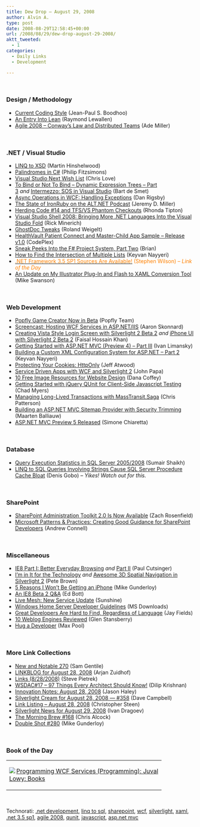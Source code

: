 ```yaml
---
title: Dew Drop – August 29, 2008
author: Alvin A.
type: post
date: 2008-08-29T12:58:45+00:00
url: /2008/08/29/dew-drop-august-29-2008/
aktt_tweeted:
  - 1
categories:
  - Daily Links
  - Development

---
```

</p> 

&#160;

### Design / Methodology

  * <a target="_blank" href="http://blog.jpboodhoo.com/CurrentCodingStyle.aspx">Current Coding Style</a> (Jean-Paul S. Boodhoo)
  * <a target="_blank" href="http://codebetter.com/blogs/raymond.lewallen/archive/2008/08/28/an-entry-into-lean.aspx">An Entry Into Lean</a> (Raymond Lewallen)
  * <a target="_blank" href="http://www.ademiller.com/blogs/tech/2008/08/agile-2008-conways-law-and-distributed-teams/?&owa_from=feed&owa_sid=">Agile 2008 &#8211; Conway&#8217;s Law and Distributed Teams</a> (Ade Miller)

&#160;

### .NET / Visual Studio

  * <a target="_blank" href="http://blog.hinshelwood.com/archive/2008/08/28/linq-to-xsd.aspx">LINQ to XSD</a> (Martin Hinshelwood)
  * <a target="_blank" href="http://www.codeproject.com/KB/recipes/Palindromes.aspx">Palindromes in C#</a> (Philip Fitzsimons)
  * <a target="_blank" href="http://professionalaspnet.com/archive/2008/08/28/Visual-Studio-Next-Wish-List.aspx">Visual Studio Next Wish List</a> (Chris Love)
  * <a target="_blank" href="http://community.bartdesmet.net/blogs/bart/archive/2008/08/28/to-bind-or-not-to-bind-dynamic-expression-trees-part-3.aspx">To Bind or Not To Bind &#8211; Dynamic Expression Trees &#8211; Part 3</a>&#160;_and_&#160;<a target="_blank" href="http://community.bartdesmet.net/blogs/bart/archive/2008/08/29/to-bind-or-not-to-bind-dynamic-expression-trees-intermezzo-sos-in-visual-studio.aspx">Intermezzo: SOS in Visual Studio</a> (Bart de Smet)
  * <a target="_blank" href="http://www.danrigsby.com/blog/index.php/2008/08/28/async-operations-in-wcf-handling-exceptions/">Async Operations in WCF: Handling Exceptions</a> (Dan Rigsby)
  * <a target="_blank" href="http://codebetter.com/blogs/jeremy.miller/archive/2008/08/28/the-state-of-ironruby-on-the-alt-net-podcast.aspx">The State of IronRuby on the ALT.NET Podcast</a> (Jeremy D. Miller)
  * <a target="_blank" href="http://rtipton.wordpress.com/2008/08/28/herding-code-14-and-tfsvs-phantom-checkouts/">Herding Code #14 and TFS/VS Phantom Checkouts</a> (Rhonda Tipton)
  * <a target="_blank" href="http://www.atalasoft.com/cs/blogs/rickm/archive/2008/08/28/visual-studio-shell-2008-is-bringing-more-net-languages-into-the-visual-stuido-fold.aspx">Visual Studio Shell 2008: Bringing More .NET Languages Into the Visual Studio Fold</a> (Rick Minerich)
  * <a target="_blank" href="http://weblogs.asp.net/rweigelt/archive/2008/08/28/6574587.aspx">GhostDoc Tweaks</a> (Roland WeigeIt)
  * <a target="_blank" href="http://www.codeplex.com/HealthVaultD2C/Release/ProjectReleases.aspx?ReleaseId=16714">HealthVault Patient Connect and Master-Child App Sample &#8211; Release v1.0</a> (CodePlex)
  * <a target="_blank" href="http://lorgonblog.spaces.live.com/blog/cns!701679AD17B6D310!307.entry">Sneak Peeks Into the F# Project System, Part Two</a> (Brian)
  * <a target="_blank" href="http://nayyeri.net/blog/how-to-find-the-intersection-of-multiple-lists/">How to Find the Intersection of Multiple Lists</a> (Keyvan Nayyeri)
  * <a target="_blank" href="http://blogs.msdn.com/rscc/archive/2008/08/28/net-framework-3-5-sp1-sources-are-available.aspx"><font color="#ff8000">.NET Framework 3.5 SP1 Sources Are Available!</font></a> <font color="#ff8000">(Stephen Wilson)<em> – Link of the Day</em></font>
  * <a target="_blank" href="http://blogs.msdn.com/mswanson/archive/2008/08/28/update-on-my-illustrator-plug-in-and-flash-to-xaml-conversion-tool.aspx">An Update on My Illustrator Plug-In and Flash to XAML Conversion Tool</a> (Mike Swanson)

&#160;

### Web Development

  * <a target="_blank" href="http://popflyteam.spaces.live.com/Blog/cns!51018025071FD37F!321.entry?wa=wsignin1.0">Popfly Game Creator Now in Beta</a> (Popfly Team)
  * <a target="_blank" href="http://www.pluralsight.com/community/blogs/aaron/archive/2008/08/28/screencast-hosting-wcf-services-in-asp-net-iis.aspx">Screencast: Hosting WCF Services in ASP.NET/IIS</a> (Aaron Skonnard)
  * <a target="_blank" href="http://blogs.windowsclient.net/ilves/archive/2008/08/27/creating-vista-style-login-screen-with-silverlight-2-beta-2.aspx">Creating Vista Style Login Screen with Silverlight 2 Beta 2</a>&#160;_and_&#160;<a target="_blank" href="http://blogs.windowsclient.net/ilves/archive/2008/08/29/iphone-ui-with-silverlight-2-beta-2.aspx">iPhone UI with Silverlight 2 Beta 2</a> (Faisal Hossain Khan)
  * <a target="_blank" href="http://rdaarchitecture.blogspot.com/2008/08/getting-started-with-aspnet-mvc-preview_28.html">Getting Started with ASP.NET MVC (Preview 4) &#8211; Part III</a> (Ivan Limansky)
  * <a target="_blank" href="http://nayyeri.net/blog/building-a-custom-xml-configuration-system-for-asp.net-ndash-part-2/">Building a Custom XML Configuration System for ASP.NET &#8211; Part 2</a> (Keyvan Nayyeri)
  * <a target="_blank" href="http://www.codinghorror.com/blog/archives/001167.html">Protecting Your Cookies: HttpOnly</a> (Jeff Atwood)
  * <a target="_blank" href="http://johnpapa.net/all/service-driven-apps-with-wcf-and-silverlight-2/">Service Driven Apps with WCF and Silverlight 2</a> (John Papa)
  * <a target="_blank" href="http://crazeegeekchick.com/blog/10-free-image-resources-for-website-design/">10 Free Image Resources for Website Design</a> (Dana Coffey)
  * <a target="_blank" href="http://www.lostechies.com/blogs/chad_myers/archive/2008/08/28/getting-started-with-jquery-qunit-for-client-side-javascript-testing.aspx">Getting Started with jQuery QUnit for Client-Side Javascript Testing</a> (Chad Myers)
  * <a target="_blank" href="http://www.lostechies.com/blogs/chris_patterson/archive/2008/08/28/managing-long-lived-transactions-with-masstransit-saga.aspx">Managing Long-Lived Transactions with MassTransit.Saga</a> (Chris Patterson)
  * <a target="_blank" href="http://blog.maartenballiauw.be/post/2008/08/29/Building-an-ASPNET-MVC-sitemap-provider-with-security-trimming.aspx">Building an ASP.NET MVC Sitemap Provider with Security Trimming</a> (Maarten Balliauw)
  * <a target="_blank" href="http://codeclimber.net.nz/archive/2008/08/29/asp.net-mvc-preview5-released.aspx">ASP.NET MVC Preview 5 Released</a> (Simone Chiaretta)

&#160;

### Database

  * <a target="_blank" href="http://www.redmondpie.com/following-up-with-query-execution-statistics-in-sql-server-2008/">Query Execution Statistics in SQL Server 2005/2008</a> (Sumair Shaikh)
  * <a target="_blank" href="http://blogs.lessthandot.com/index.php/DataMgmt/DataDesign/linq-to-sql-queries-involving-strings-ca">LINQ to SQL Queries Involving Strings Cause SQL Server Procedure Cache Bloat</a> (Denis Gobo) _– Yikes! Watch out for this._

&#160;

### SharePoint

  * <a target="_blank" href="http://blogs.msdn.com/sharepoint/archive/2008/08/28/sharepoint-administration-toolkit-2-0-is-now-available.aspx">SharePoint Administration Toolkit 2.0 Is Now Available</a> (Zach Rosenfield)
  * <a target="_blank" href="http://andrewconnell.com/blog/archive/2008/08/28/Microsoft-Patters-amp-Practices-Creating-Good-Guidance-for-SharePoint-Developers.aspx">Microsoft Patterns & Practices: Creating Good Guidance for SharePoint Developers</a> (Andrew Connell)

&#160;

### Miscellaneous

  * <a target="_blank" href="http://blogs.msdn.com/ie/archive/2008/08/28/part-i-better-everyday-browsing.aspx">IE8 Part I: Better Everyday Browsing</a>&#160;_and_&#160;<a target="_blank" href="http://blogs.msdn.com/ie/archive/2008/08/28/part-ii-better-everyday-browsing.aspx">Part II</a> (Paul Cutsinger)
  * <a target="_blank" href="http://community.irritatedvowel.com/blogs/pete_browns_blog/archive/2008/08/28/I_1920_m-in-it-for-the-Technology.aspx">I&#8217;m in It for the Technology</a>&#160;_and_&#160;<a target="_blank" href="http://community.irritatedvowel.com/blogs/pete_browns_blog/archive/2008/08/28/Awesome-3d-Spatial-Navigation-in-Silverlight-2.aspx">Awesome 3D Spatial Navigation in Silverlight 2</a> (Pete Brown)
  * <a target="_blank" href="http://webworkerdaily.com/2008/08/28/5-reasons-wont-get-iphone/">5 Reasons I Won&#8217;t Be Getting an iPhone</a> (Mike Gunderloy)
  * <a target="_blank" href="http://blogs.zdnet.com/Bott/?p=525">An IE8 Beta 2 Q&A</a> (Ed Bott)
  * <a target="_blank" href="http://feeds.feedburner.com/~r/liveside/~3/377480504/live-mesh-new-service-update.aspx">Live Mesh: New Service Update</a> (Sunshine)
  * <a target="_blank" href="http://www.microsoft.com/downloads/details.aspx?familyid=fd907752-0db0-4a6f-846d-974c19cd08fe&displaylang=en&tm">Windows Home Server Developer Guidelines</a> (MS Downloads)
  * <a target="_blank" href="http://blog.jayfields.com/2008/08/great-developers-are-hard-to-find.html">Great Developers Are Hard to Find, Regardless of Language</a> (Jay Fields)
  * <a target="_blank" href="http://www.smashingmagazine.com/2008/08/29/10-weblog-engines-reviewed/">10 Weblog Engines Reviewed</a> (Glen Stansberry)
  * <a target="_blank" href="http://www.codesqueeze.com/hug-a-developer/">Hug a Developer</a> (Max Pool)

&#160;</p> 

### More Link Collections

  * <a target="_blank" href="http://samgentile.com/blogs/samgentile/archive/2008/08/28/new-and-notable-270.aspx">New and Notable 270</a> (Sam Gentile)
  * <a target="_blank" href="http://www.arjansworld.com/2008/08/28/linkblog-for-august-28-2008/">LINKBLOG for August 28, 2008</a> (Arjan Zuidhof)
  * <a target="_blank" href="http://spietrek.blogspot.com/2008/08/links-8282008.html">Links (8/28/2008)</a> (Steve Pietrek)
  * <a target="_blank" href="http://itknowledgeexchange.techtarget.com/serviceendpoint/wsdac-sharp-17-97-things-every-architect-should-know/">WSDAC#17 &#8211; 97 Things Every Architect Should Know!</a> (Dilip Krishnan)
  * <a target="_blank" href="http://jasonhaley.com/blog/archive/2008/08/28/142209.aspx">Innovation Notes: August 28, 2008</a> (Jason Haley)
  * <a target="_blank" href="http://geekswithblogs.net/WynApseTechnicalMusings/archive/2008/08/28/124782.aspx">Silverlight Cream for August 28, 2008 &#8212; #358</a> (Dave Campbell)
  * <a target="_blank" href="http://dotnetjunkies.com/WebLog/csteen/archive/2008/08/29/506383.aspx">Link Listing &#8211; August 28, 2008</a> (Christopher Steen)
  * <a target="_blank" href="http://www.silverlightshow.net/news/Silverlight-news-for-August-29-2008.aspx">Silverlight News for August 29, 2008</a> (Ivan Dragoev)
  * <a target="_blank" href="http://blog.cwa.me.uk/2008/08/29/the-morning-brew-168/">The Morning Brew #168</a> (Chris Alcock)
  * <a target="_blank" href="http://afreshcup.com/?p=932">Double Shot #280</a> (Mike Gunderloy)

&#160;

### Book of the Day

<div style="padding-bottom: 0px; margin: 0px; padding-left: 0px; padding-right: 0px; display: inline; float: none; padding-top: 0px" id="scid:7dc1bd33-94bd-46fd-a20b-0131235bcd47:72c84883-d996-47c5-8371-c2c7f56859ff" class="wlWriterSmartContent">
  <table cellspacing="0" cellpadding="2" width="400" border="0" unselectable="on">
    <tr>
      <td valign="top" width="400">
        <p>
          <a title="Programming WCF Services (Programming): Juval Lowy: Books" href="http://www.amazon.com/exec/obidos/ASIN/0596526997/alvinashcraft-20"><img data-recalc-dims="1" decoding="async" src="https://i0.wp.com/images.amazon.com/images/P/0596526997.01.MZZZZZZZ.jpg?w=660" border="0" align="left" style="float:left" />Programming WCF Services (Programming): Juval Lowy: Books</a>
        </p>
      </td>
    </tr>
  </table>
</div></p> </p> </p> </p> </p> </p> </p> </p> </p> </p> </p> </p> </p> </p> </p> </p> </p> </p> </p> </p> </p> </p> </p> </p> </p> </p> </p> </p> </p> </p> </p> 

&#160;

<div style="padding-bottom: 0px; margin: 0px; padding-left: 0px; padding-right: 0px; display: inline; float: none; padding-top: 0px" id="scid:C16BAC14-9A3D-4c50-9394-FBFEF7A93539:1c682407-fdf3-4c72-84fd-f51558157e86" class="wlWriterSmartContent">
  <!--dotnetkickit-->
</div>

<div style="padding-bottom: 0px; margin: 0px; padding-left: 0px; padding-right: 0px; display: inline; float: none; padding-top: 0px" id="scid:d7bf807d-7bb0-458a-811f-90c51817d5c2:d2fee49d-e348-43e5-8a9a-c6ce655c4519" class="wlWriterSmartContent">
  <p>
    <span class="TagSite">Technorati:</span> <a href="http://technorati.com/tag/.net+development" rel="tag" class="tag">.net development</a>, <a href="http://technorati.com/tag/linq+to+sql" rel="tag" class="tag">linq to sql</a>, <a href="http://technorati.com/tag/sharepoint" rel="tag" class="tag">sharepoint</a>, <a href="http://technorati.com/tag/wcf" rel="tag" class="tag">wcf</a>, <a href="http://technorati.com/tag/silverlight" rel="tag" class="tag">silverlight</a>, <a href="http://technorati.com/tag/xaml" rel="tag" class="tag">xaml</a>, <a href="http://technorati.com/tag/.net+3.5+sp1" rel="tag" class="tag">.net 3.5 sp1</a>, <a href="http://technorati.com/tag/agile+2008" rel="tag" class="tag">agile 2008</a>, <a href="http://technorati.com/tag/qunit" rel="tag" class="tag">qunit</a>, <a href="http://technorati.com/tag/javascript" rel="tag" class="tag">javascript</a>, <a href="http://technorati.com/tag/asp.net+mvc" rel="tag" class="tag">asp.net mvc</a><br /><!-- StartInsertedTags: .net development, linq to sql, sharepoint, wcf, silverlight, xaml, .net 3.5 sp1, agile 2008, qunit, javascript, asp.net mvc :EndInsertedTags -->
  </p>
</div>